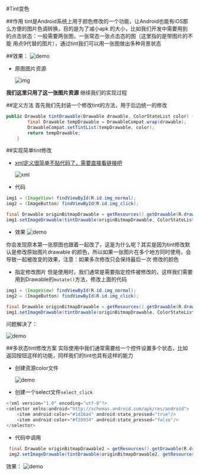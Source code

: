 #Tint变色

##作用
tint是Android系统上用于颜色修改的一个功能，让Android也能有iOS那么方便的图片色调转换，目的是为了减小apk
的大小，比如我们开发中需要用到的点击状态：一般需要两张图，一张常态一张点击态的图（这里指的是带图片的不能
用点9代替的图片），通过tint我们可以用一张图做出多种背景状态

##效果：
![demo](https://github.com/wzgiceman/TintDemo/blob/master/gif/demo.gif)

* 原图图片资源

  ![img](https://github.com/wzgiceman/TintDemo/blob/master/gif/electric.png)

**我们这里只用了这一张图片资源**
继续我们的实现过程

##定义方法
首先我们先封装一个修改tint的方法，用于后边统一的修改
```java
public Drawable tintDrawable(Drawable drawable, ColorStateList color) {
        final Drawable tempDrawable = DrawableCompat.wrap(drawable);
        DrawableCompat.setTintList(tempDrawable, color);
        return tempDrawable;
    }
```
##实现简单tint修改
* [xml定义很简单不贴代码了，需要直接看链接吧](https://github.com/wzgiceman/TintDemo/blob/master/app/src/main/res/layout/activity_main.xml)

  ![xml](https://github.com/wzgiceman/TintDemo/blob/master/gif/xml.png)
* 代码

```java
img1 = (ImageView) findViewById(R.id.img_normal);
img2 = (ImageButton) findViewById(R.id.img_click);

final Drawable originBitmapDrawable = getResources().getDrawable(R.drawable.electric);
img1.setImageDrawable(tintDrawable(originBitmapDrawable, ColorStateList.valueOf(Color.GREEN)))
```
* 效果
  ![demo](https://github.com/wzgiceman/TintDemo/blob/master/gif/sample_change.png)

你会发现原本第一张原图也跟着一起改了，这是为什么呢？其实是因为tint修改默认是修改原始图片drawable
的颜色，所以如果一张图片在多个地方同时使用，会导致一起被改变的效果，注意：如果多次修改只会保持最后一次
修改的颜色

* 指定修改图片
但是使用时，我们通常是需要指定控件被修改的，这样我们需要用到Drawable的`mutate()`方法，修改上面的代码

```java
img1 = (ImageView) findViewById(R.id.img_normal);
img2 = (ImageButton) findViewById(R.id.img_click);

final Drawable originBitmapDrawable = getResources().getDrawable(R.drawable.electric).mutate();
img1.setImageDrawable(tintDrawable(originBitmapDrawable, ColorStateList.valueOf(Color.GREEN)))
```
问题解决了：

![demo](https://github.com/wzgiceman/TintDemo/blob/master/gif/demo.png)

##多状态tint修改方案
实际使用中我们通常需要给一个控件设置多个状态，比如返回按钮这样的功能，同样我们的tint也具有这样的能力

* 创建资源color文件

  ![demo](https://github.com/wzgiceman/TintDemo/blob/master/gif/FC69.tmp.png)
* 创建一个select文件`select_click`

```java
<?xml version="1.0" encoding="utf-8"?>
<selector xmlns:android="http://schemas.android.com/apk/res/android">
    <item android:color="#1d16a4" android:state_pressed="true"/>
    <item android:color="#f20934" android:state_pressed="false"/>
</selector>
```
* 代码中调用

```java
 final Drawable originBitmapDrawable2 = getResources().getDrawable(R.drawable.electric).mutate();
 img2.setImageDrawable(tintDrawable(originBitmapDrawable2, getResources().getColorStateList(R.color.select_click)));

```
效果：
![demo](https://github.com/wzgiceman/TintDemo/blob/master/gif/demo.gif)
